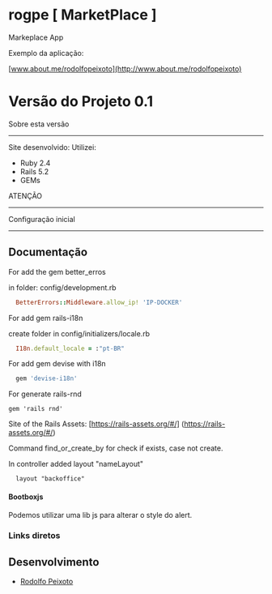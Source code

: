 # rogpe [ MarketPlace ]

Markeplace App

Exemplo da aplicação: 

[www.about.me/rodolfopeixoto](http://www.about.me/rodolfopeixoto) 

Versão do Projeto 0.1
================

Sobre esta versão

---------------------
Site desenvolvido:
Utilizei:
- Ruby 2.4
- Rails 5.2
- GEMs

ATENÇÃO

---------------------

Configuração inicial

---------------------

Documentação
----------------------

For add the gem better_erros

in folder: config/development.rb

```ruby
  BetterErrors::Middleware.allow_ip! 'IP-DOCKER'
```


For add gem rails-i18n

create folder in config/initializers/locale.rb

```ruby
  I18n.default_locale = :"pt-BR"
```

For add gem devise with i18n

```ruby
  gem 'devise-i18n'
```

For generate rails-rnd

```
gem 'rails rnd'
```

Site of the Rails Assets:
[https://rails-assets.org/#/]
(https://rails-assets.org/#/)

Command find_or_create_by for check if exists, case not create.


In controller added layout "nameLayout"

```
  layout "backoffice"
```


#### Bootboxjs

Podemos utilizar uma lib js para alterar o style do alert.



### Links diretos

Desenvolvimento
---------------------
-   [Rodolfo Peixoto](http://www.rogpe.me)
